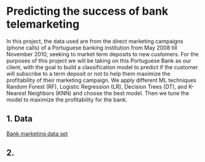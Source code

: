 # Predicting the success of bank telemarketing
In this project, the data used are from the direct marketing campaigns (phone calls) of a Portuguese banking institution from May 2008 till November 2010, seeking to market term deposits to new customers. For the purposes of this project we will be taking on this Portuguese Bank as our client, with the goal to build a classification model to predict if the customer will subscribe to a term deposit or not to help them maximize the profitability of their marketing campaign. We apply different ML techniques Random Forest (RF), Logistic Regression (LR), Decision Trees (DT), and K-Nearest Neighbors (KNN) and choose the best model. Then we tune the model to maximize the profitability for the bank. 
## 1. Data
[Bank marketing data set](https://archive.ics.uci.edu/ml/datasets/Bank+Marketing)
## 2. 
